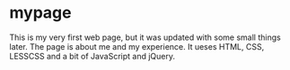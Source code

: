 # mypage
This is my very first web page, but it was updated with some small things later.
The page is about me and my experience.
It ueses HTML, CSS, LESSCSS and a bit of JavaScript and jQuery.
